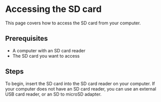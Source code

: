 # Accessing the SD card

This page covers how to access the SD card from your computer.

## Prerequisites

- A computer with an SD card reader
- The SD card you want to access

## Steps

To begin, insert the SD card into the SD card reader on your computer. If your computer does not have an SD card reader, you can use an external USB card reader, or an SD to microSD adapter.
